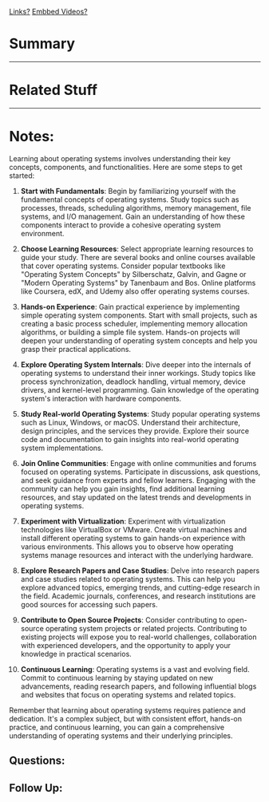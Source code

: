 [Links?](#)
[Embbed Videos?](#)
# Summary

----
# Related Stuff

----
# Notes:
Learning about operating systems involves understanding their key concepts, components, and functionalities. Here are some steps to get started:

1. **Start with Fundamentals**: Begin by familiarizing yourself with the fundamental concepts of operating systems. Study topics such as processes, threads, scheduling algorithms, memory management, file systems, and I/O management. Gain an understanding of how these components interact to provide a cohesive operating system environment.

2. **Choose Learning Resources**: Select appropriate learning resources to guide your study. There are several books and online courses available that cover operating systems. Consider popular textbooks like "Operating System Concepts" by Silberschatz, Galvin, and Gagne or "Modern Operating Systems" by Tanenbaum and Bos. Online platforms like Coursera, edX, and Udemy also offer operating systems courses.

3. **Hands-on Experience**: Gain practical experience by implementing simple operating system components. Start with small projects, such as creating a basic process scheduler, implementing memory allocation algorithms, or building a simple file system. Hands-on projects will deepen your understanding of operating system concepts and help you grasp their practical applications.

4. **Explore Operating System Internals**: Dive deeper into the internals of operating systems to understand their inner workings. Study topics like process synchronization, deadlock handling, virtual memory, device drivers, and kernel-level programming. Gain knowledge of the operating system's interaction with hardware components.

5. **Study Real-world Operating Systems**: Study popular operating systems such as Linux, Windows, or macOS. Understand their architecture, design principles, and the services they provide. Explore their source code and documentation to gain insights into real-world operating system implementations.

6. **Join Online Communities**: Engage with online communities and forums focused on operating systems. Participate in discussions, ask questions, and seek guidance from experts and fellow learners. Engaging with the community can help you gain insights, find additional learning resources, and stay updated on the latest trends and developments in operating systems.

7. **Experiment with Virtualization**: Experiment with virtualization technologies like VirtualBox or VMware. Create virtual machines and install different operating systems to gain hands-on experience with various environments. This allows you to observe how operating systems manage resources and interact with the underlying hardware.

8. **Explore Research Papers and Case Studies**: Delve into research papers and case studies related to operating systems. This can help you explore advanced topics, emerging trends, and cutting-edge research in the field. Academic journals, conferences, and research institutions are good sources for accessing such papers.

9. **Contribute to Open Source Projects**: Consider contributing to open-source operating system projects or related projects. Contributing to existing projects will expose you to real-world challenges, collaboration with experienced developers, and the opportunity to apply your knowledge in practical scenarios.

10. **Continuous Learning**: Operating systems is a vast and evolving field. Commit to continuous learning by staying updated on new advancements, reading research papers, and following influential blogs and websites that focus on operating systems and related topics.

Remember that learning about operating systems requires patience and dedication. It's a complex subject, but with consistent effort, hands-on practice, and continuous learning, you can gain a comprehensive understanding of operating systems and their underlying principles.

## Questions:

## Follow Up:
